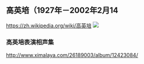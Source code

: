## 高英培（1927年－2002年2月14
https://zh.wikipedia.org/wiki/高英培
![](http://d.hiphotos.baidu.com/baike/pic/item/2e2eb9389b504fc2a6788c74ecdde71190ef6d9f.jpg)
### 高英培表演相声集
http://www.ximalaya.com/26189003/album/12423084/